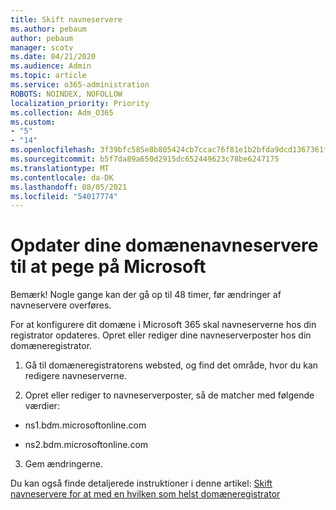 ```yaml
---
title: Skift navneservere
ms.author: pebaum
author: pebaum
manager: scotv
ms.date: 04/21/2020
ms.audience: Admin
ms.topic: article
ms.service: o365-administration
ROBOTS: NOINDEX, NOFOLLOW
localization_priority: Priority
ms.collection: Adm_O365
ms.custom:
- "5"
- "14"
ms.openlocfilehash: 3f39bfc585e8b805424cb7ccac76f81e1b2bfda9dcd1367361fec6a668c545bb
ms.sourcegitcommit: b5f7da89a650d2915dc652449623c78be6247175
ms.translationtype: MT
ms.contentlocale: da-DK
ms.lasthandoff: 08/05/2021
ms.locfileid: "54017774"
---
```

# <a name="update-your-domain-nameservers-to-point-to-microsoft"></a>Opdater dine domænenavneservere til at pege på Microsoft

Bemærk! Nogle gange kan der gå op til 48 timer, før ændringer af navneservere overføres.
  
For at konfigurere dit domæne i Microsoft 365 skal navneserverne hos din registrator opdateres. Opret eller rediger dine navneserverposter hos din domæneregistrator.
  
1. Gå til domæneregistratorens websted, og find det område, hvor du kan redigere navneserverne.
  
2. Opret eller rediger to navneserverposter, så de matcher med følgende værdier:

  - ns1.bdm.microsoftonline.com

  - ns2.bdm.microsoftonline.com

3. Gem ændringerne.

Du kan også finde detaljerede instruktioner i denne artikel: [Skift navneservere for at med en hvilken som helst domæneregistrator](https://docs.microsoft.com/microsoft-365/admin/get-help-with-domains/change-nameservers-at-any-domain-registrar)
  